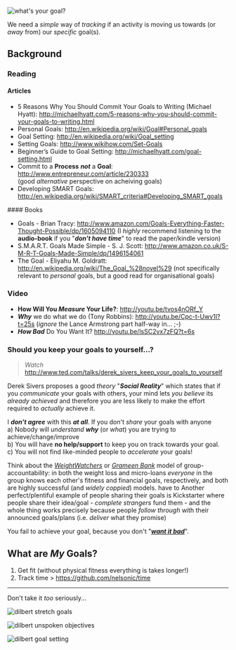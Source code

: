 ![what's your goal?](http://i.imgur.com/INlB8bq.jpg)

We need a *simple* way of *tracking* if an activity is moving
us towards (or *away* from) our *specific* goal(s).

## Background

### Reading

#### Articles

- 5 Reasons Why You Should Commit Your Goals to Writing (Michael Hyatt):
http://michaelhyatt.com/5-reasons-why-you-should-commit-your-goals-to-writing.html
- Personal Goals: http://en.wikipedia.org/wiki/Goal#Personal_goals
- Goal Setting: http://en.wikipedia.org/wiki/Goal_setting
- Setting Goals: http://www.wikihow.com/Set-Goals
- Beginner’s Guide to Goal Setting: http://michaelhyatt.com/goal-setting.html
- Commit to a **Process** ***not*** a **Goal**: http://www.entrepreneur.com/article/230333  
(good *alternative* perspective on acheiving goals)
- Developing SMART Goals:
http://en.wikipedia.org/wiki/SMART_criteria#Developing_SMART_goals

#### Books

- Goals - Brian Tracy: http://www.amazon.com/Goals-Everything-Faster-Thought-Possible/dp/1605094110
(I *highly* recommend listening to the **audio-book** if
  you "***don't have time***" to read the paper/kindle version)
- S.M.A.R.T. Goals Made Simple - S. J. Scott:
http://www.amazon.co.uk/S-M-R-T-Goals-Made-Simple/dp/1496154061
- The Goal -  Eliyahu M. Goldratt:
 http://en.wikipedia.org/wiki/The_Goal_%28novel%29
 (not specifically relevant to *personal* goals,
   but a good read for organisational goals)


### Video

- **How Will You *Measure* Your Life?**:
http://youtu.be/tvos4nORf_Y
- ***Why*** we do what we do (Tony Robbins):
http://youtu.be/Cpc-t-Uwv1I?t=25s
(*ignore* the Lance Armstrong part half-way in... ;-)
- ***How Bad*** Do You Want It?
http://youtu.be/lsSC2vx7zFQ?t=6s

### Should you keep your goals to yourself...?

> *Watch*
> http://www.ted.com/talks/derek_sivers_keep_your_goals_to_yourself  

Derek Sivers proposes a good *theory* "***Social Reality***"
which states that if you *communicate* your goals with others,
your mind lets *you believe* its *already achieved*
and therefore you are less likely to make the effort
required to *actually* achieve it.

I ***don't agree*** with this ***at all***.
If you don't *share* your goals with anyone  
a) Nobody will *understand* ***why*** (or *what*)
you are trying to achieve/change/improve  
b) You will have **no help/support** to keep you on
track towards your goal.  
c) You will not find like-minded people to *accelerate* your goals!

Think about the
*[WeightWatchers](http://en.wikipedia.org/wiki/Weight_Watchers)*
or
*[Grameen Bank](http://en.wikipedia.org/wiki/Grameen_Bank)*
model of group-accountability:
in both the weight loss and micro-loans *everyone* in the group
knows each other's fitness and financial goals, respectively,
and both are highly successful (and *widely coppied*) models.
have to
Another perfect/plentiful example of people sharing their goals
is Kickstarter where people share their idea/goal -
*complete strangers* fund them - and the whole thing works
precisely because people *follow through* with their announced
goals/plans (i.e. *deliver* what they promise)

You fail to achieve your goal, because you don't "[***want it bad***](http://youtu.be/mgmVOuLgFB0?t=2m14s)".



## What are *My* Goals?

1. Get fit (without physical fitness everything is takes longer!)
2. Track time > https://github.com/nelsonic/time

- - -

Don't take it *too* seriously...

![dilbert stretch goals](http://i.imgur.com/ZWMKveo.png)

![dilbert unspoken objectives](http://i.imgur.com/0qcFrVJ.jpg)

![dilbert goal setting](http://i.imgur.com/Rm8gG41.jpg)
